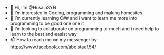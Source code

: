 - 👋 Hi, I’m @HusainSYR
- 👀 I’m interested in Coding, programming and making homesites
- 🌱 I’m currently learning C## and i want to learn me more into programming to be good one one it
- 💞️ I’m looking to collaborate on programming to much and i need help to learn to the best and easist way
- 📫 How to reach me on my messenger by: https://www.facebook.com/abo.staef.54/ 

<!---
HusainSYR/HusainSYR is a ✨ special ✨ repository because its `README.md` (this file) appears on your GitHub profile.
You can click the Preview link to take a look at your changes.
--->
